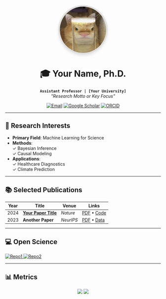 <div align="center">
  <img src="./cjw.jpg" width="150" style="border-radius: 50%; border: 5px solid #e0e0e0; box-shadow: 0 4px 8px rgba(0,0,0,0.1);"/>
  
  # 🎓 Your Name, Ph.D.
  **`Assistant Professor | [Your University]`**  
  *"Research Motto or Key Focus"*
  
  [![Email](https://img.shields.io/badge/-Email-D14836?logo=gmail&logoColor=white)](mailto:your.email@example.com)
  [![Google Scholar](https://img.shields.io/badge/-Google_Scholar-4285F4?logo=google-scholar&logoColor=white)](https://scholar.google.com/citations?user=YOUR-ID)
  [![ORCID](https://img.shields.io/badge/-ORCID-A6CE39?logo=orcid&logoColor=white)](https://orcid.org/YOUR-ORCID)
</div>

---

## 🔬 Research Interests
- **Primary Field**: Machine Learning for Science  
- **Methods**:  
  ✓ Bayesian Inference  
  ✓ Causal Modeling  
- **Applications**:  
  ✓ Healthcare Diagnostics  
  ✓ Climate Prediction

---

## 📚 Selected Publications
| Year | Title | Venue | Links |
|------|-------|-------|-------|
| 2024 | **[Your Paper Title](https://doi.org/XXX)** | *Nature* | [PDF](link) • [Code](https://github.com/your/repo) |
| 2023 | **Another Paper** | *NeurIPS* | [PDF](link) • [Data](https://doi.org/XXX) |

---

## 💻 Open Science
<p align="left">
  <a href="https://github.com/your/repo1">
    <img src="https://github-readme-stats.vercel.app/api/pin/?username=yourusername&repo=repo1&theme=default" alt="Repo1">
  </a>
  <a href="https://github.com/your/repo2">
    <img src="https://github-readme-stats.vercel.app/api/pin/?username=yourusername&repo=repo2&theme=default" alt="Repo2">
  </a>
</p>

---

## 📊 Metrics
<div align="center">
  <img src="https://github-readme-stats.vercel.app/api?username=yourusername&show_icons=true&count_private=true&theme=default" width="45%">
  <img src="https://github-readme-stats.vercel.app/api/top-langs/?username=yourusername&layout=compact&theme=default" width="45%">
</div>
